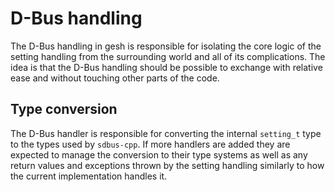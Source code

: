 # D-Bus handling

The D-Bus handling in gesh is responsible for isolating the core logic of the
setting handling from the surrounding world and all of its complications. The
idea is that the D-Bus handling should be possible to exchange with relative
ease and without touching other parts of the code.

## Type conversion
The D-Bus handler is responsible for converting the internal `setting_t` type
to the types used by `sdbus-cpp`. If more handlers are added they are expected
to manage the conversion to their type systems as well as any return values and
exceptions thrown by the setting handling similarly to how the current
implementation handles it.
